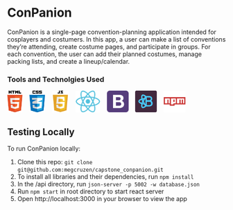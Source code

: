 # ConPanion
ConPanion is a single-page convention-planning application intended for cosplayers and costumers. In this app, a user can make a list of conventions they’re attending, create costume pages, and participate in groups. For each convention, the user can add their planned costumes, manage packing lists, and create a lineup/calendar. 

### Tools and Technolgies Used
<img src="./src/images/html5.png" alt="HTML5" title="HTML5" height="50px">&nbsp;&nbsp;&nbsp;&nbsp;<img src="./src/images/CSS3.png" alt="CSS3" title="CSS3" height="50px">&nbsp;&nbsp;&nbsp;&nbsp;<img src="./src/images/js.jpg" alt="Javascript" title="Javascript" height="50px">&nbsp;&nbsp;&nbsp;&nbsp;<img src="./src/images/react.png" alt="React" title="React" height="50px">&nbsp;&nbsp;&nbsp;&nbsp;<img src="./src/images/bootstrap.png" alt="Bootstrap" title="Bootstrap" height="50px">&nbsp;&nbsp;&nbsp;&nbsp;<img src="./src/images/reactstrap-purple.png" alt="Reactstrap" title="Reactstrap" height="50px">&nbsp;&nbsp;&nbsp;&nbsp;<img src="./src/images/npm.png" alt="NPM" title="NPM" height="50px">   

## Testing Locally
To run ConPanion locally:

1. Clone this repo: `git clone git@github.com:megcruzen/capstone_conpanion.git` 
1. To install all libraries and their dependencies, run `npm install`
1. In the /api directory, run `json-server -p 5002 -w database.json`
1. Run `npm start` in root directory to start react server
1. Open http://localhost:3000 in your browser to view the app

